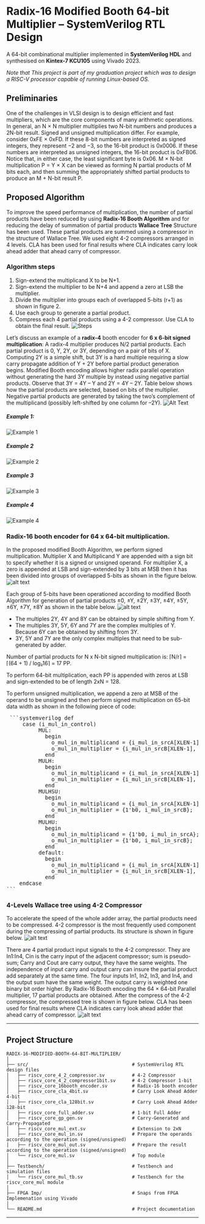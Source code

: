 # Radix-16 Modified Booth 64-bit Multiplier – SystemVerilog RTL Design

A 64-bit combinational multiplier implemented in **SystemVerilog HDL** and synthesised on **Kintex-7 KCU105** using Vivado 2023. 

*Note that This project is part of my graduation project which was to design a RISC-V processor capable of running Linux-based OS.*

## Preliminaries
One of the challenges in VLSI design is to design efficient and fast multipliers, which are the core components of many arithmetic operations.
In general, an N × N multiplier multiplies two N-bit numbers and produces a 2N-bit result.
Signed and unsigned multiplication differ. For example, consider 0xFE × 0xFD. If these 8-bit numbers are interpreted as signed integers, they represent −2 and −3, so the 16-bit product is 0x0006. If these numbers are interpreted as unsigned integers, the 16-bit product is 0xFB06. Notice that, in either case, the least significant byte is 0x06.
M × N-bit multiplication P = Y × X can be viewed as forming N partial products of M bits each, and then summing the appropriately shifted partial products to produce an M + N-bit result P.


## Proposed Algorithm

To improve the speed performance of multiplication, the number of partial products have been reduced by using **Radix-16 Booth Algorithm** and for reducing the delay of summation of partial products **Wallace Tree** Structure has been used. These partial products are summed using a compressor in the structure of Wallace Tree. We used eight 4-2 compressors arranged in 4 levels. CLA has been used for final results where CLA indicates carry look ahead adder that
ahead carry of compressor.

### Algorithm steps
1. Sign-extend the multiplicand X to be N+1.
2. Sign-extend the multiplier to be N+4 and append a zero at LSB the multiplier.
3. Divide the multiplier into groups each of overlapped 5-bits (r+1) as shown in figure 2.
4. Use each group to generate a partial product.
5. Compress each 4 partial products using a 4-2 compressor.
Use CLA to obtain the final result.
![Steps](/images/steps.png)



Let’s discuss an example of a **radix-4** booth encoder for **6 x 6-bit signed multiplication**:
A radix-4 multiplier produces N/2 partial products. Each partial product is 0, Y, 2Y, or 3Y, depending on a pair of bits of X. Computing 2Y is a simple shift, but 3Y is a hard multiple requiring a slow carry propagate addition of Y + 2Y before partial product generation begins.
Modified Booth encoding allows higher radix parallel operation without generating the hard 3Y multiple by instead using negative partial products. Observe that 3Y = 4Y – Y and 2Y = 4Y – 2Y. 
Table below shows how the partial products are selected, based on bits of the multiplier. Negative partial products are generated by taking the two’s complement of the multiplicand (possibly left-shifted by one column for –2Y).
![Alt Text](/images/PP4.png)

##### Example 1: 
![Example 1](/images/ex1.png)
##### Example 2
![Example 2](/images/ex2.png)
##### Example 3
![Example 3](/images/ex3.png)
##### Example 4
![Example 4](/images/ex4.png)

### Radix-16 booth encoder for 64 x 64-bit multiplication.
In the proposed modified Booth Algorithm, we perform signed multiplication. Multiplier X and Multiplicand Y are appended with a sign bit to specify whether it is a signed or unsigned operand. 
For multiplier X, a zero is appended at LSB and sign-extended by 3 bits at MSB then it has been divided into groups of overlapped 5-bits as shown in the figure below.
![alt text](/images/Multiplier.png)

Each group of 5-bits have been operationed according to modified Booth Algorithm for generation of partial products ±0, ±Y, ±2Y, ±3Y, ±4Y, ±5Y, ±6Y, ±7Y, ±8Y as shown in the table below.
![alt text](/images/radix16.png)
- The multiples 2Y, 4Y and 8Y can be obtained by simple shifting from Y. 
- The multiples 3Y, 5Y, 6Y and 7Y are the complex multiples of Y. Because 6Y can be obtained by shifting from 3Y. 
- 3Y, 5Y and 7Y are the only complex multiples that need to be sub-generated by adder.

Number of partial products for N x N-bit signed multiplication is:
 ⌈N/r⌉ = ⌈(64 + 1) / log₂16⌉ = 17 PP.

To perform 64-bit multiplication, each PP is appended with zeros at LSB and sign-extended to be of length 2xN = 128.

To perform unsigned multiplication, we append a zero at MSB of the operand to be unsigned and then perform signed multiplication on 65-bit data width as shown in the following piece of code:
<pre> ```systemverilog def 
     case (i_mul_in_control)
          MUL:
            begin
              o_mul_in_multiplicand = {i_mul_in_srcA[XLEN-1], i_mul_in_srcA};
              o_mul_in_multiplier = {i_mul_in_srcB[XLEN-1], i_mul_in_srcB};
            end
          MULH:
            begin
              o_mul_in_multiplicand = {i_mul_in_srcA[XLEN-1], i_mul_in_srcA};
              o_mul_in_multiplier = {i_mul_in_srcB[XLEN-1], i_mul_in_srcB};
            end
          MULHSU:
            begin
              o_mul_in_multiplicand = {i_mul_in_srcA[XLEN-1], i_mul_in_srcA};
              o_mul_in_multiplier = {1'b0, i_mul_in_srcB};
            end
          MULHU:
            begin
              o_mul_in_multiplicand = {1'b0, i_mul_in_srcA};
              o_mul_in_multiplier = {1'b0, i_mul_in_srcB};
            end
          default:
            begin
              o_mul_in_multiplicand = {i_mul_in_srcA[XLEN-1], i_mul_in_srcA};
              o_mul_in_multiplier = {i_mul_in_srcB[XLEN-1], i_mul_in_srcB};
            end
    endcase 
``` </pre>

### 4-Levels Wallace tree using 4-2 Compressor
To accelerate the speed of the whole adder array, the partial products need to be compressed. 4-2 compressor is the most frequently used component during the compressing of partial products. Its structure is shown in figure below.
![alt text](/images/Compressor.png)


There are 4 partial product input signals to the 4-2 compressor. They are In1:In4, Cin is the carry input of the adjacent compressor; sum is pseudo-sum; Carry and Cout are carry output, they have the same weights. The independence of input carry and output carry can insure the partial product add separately at the same time.
The four inputs In1, In2, In3, and In4, and the output sum have the same weight. The output carry is weighted one binary bit order higher.
By Radix-16 Booth encoding the 64 × 64-bit Parallel multiplier, 17 partial products are obtained. After the compress of the 4-2 compressor, the compressed tree is shown in figure below.
CLA has been used for final results where CLA indicates carry look ahead adder that ahead carry of compressor.
![alt text](/images/tree.png)

---
## Project Structure

```plaintext
RADIX-16-MODIFIED-BOOTH-64-BIT-MULTIPLIER/
│
├── src/                                      # SystemVerilog RTL design files
│   ├── riscv_core_4_2_compressor.sv          # 4-2 Compressor
│   ├── riscv_core_4_2_compressor1bit.sv      # 4-2 Compressor 1-bit
│   ├── riscv_core_16booth_encoder.sv         # Radix-16 booth encoder
│   ├── riscv_core_cla_4bit.sv                # Carry Look Ahead Adder 4-bit
│   ├── riscv_core_cla_128bit.sv              # Carry Look Ahead Adder 128-bit
│   ├── riscv_core_full_adder.sv              # 1-bit Full Adder
│   ├── riscv_core_gp_gen.sv                  # Carry-Generated and Carry-Propagated
│   ├── riscv_core_mul_ext.sv                 # Extension to 2xN
│   ├── riscv_core_mul_in.sv                  # Prepare the operands according to the operation (signed/unsigned)
│   ├── riscv_core_mul_out.sv                 # Prepare the result according to the operation (signed/unsigned)
│   └── riscv_core_mul.sv                     # Top module
│
├── Testbench/                                # Testbench and simulation files
│   └── riscv_core_mul_tb.sv                  # Testbench for the riscv_core_mul module
│
├── FPGA Imp/                                 # Snaps from FPGA Implemenation using Vivado
│
└── README.md                                 # Project documentation 
```
---











